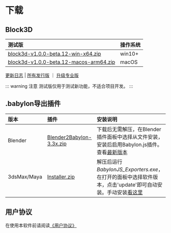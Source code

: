 # 下载

## Block3D <Badge type="warning" text="beta" />

|测试版 |操作系统 |
|:-----|:-------|
|[block3d-v1.0.0-beta.12-win-x64.zip][1]    |win10+  |
|[block3d-v1.0.0-beta.12-macos-arm64.zip][2]|macOS   |

[更新日志](./changelog.md) | [所有发行版](https://github.com/zjbcool/block3d/releases) ｜ [升级专业版](./professional-versions.md)

[1]:https://cdn.zjbku.com/download/block3d-v1.0.0-beta.12-win-x64.zip
[2]:https://cdn.zjbku.com/download/block3d-v1.0.0-beta.12-macos-arm64.zip

::: warning 注意
测试版仅用于测试新功能，不适合项目开发。
:::

## .babylon导出插件 <Badge type="info" text="可选" />

|版本        |插件                                       |安装说明|
|:----------|:------------------------------------------|:----|
|Blender    |[Blender2Babylon-3.3x.zip][Blender2Babylon]|下载后无需解压，在Blender插件面板中选择从文件安装，安装后启用Babylon.js插件。查看[最新版本][Blender2BabylonLatest]|
|3dsMax/Maya|[Installer.zip][maxmaya]|解压后运行*BabylonJS_Exporters.exe*，在打开的面板中选择软件版本，点击'update'即可自动安装。手动安装[看这里][maxmaya-latest]|

[Blender2Babylon]:https://github.com/BabylonJS/BlenderExporter/blob/master/Blender2Babylon-3.3x.zip
[Blender2BabylonLatest]:https://github.com/BabylonJS/BlenderExporter
[maxmaya]:https://github.com/BabylonJS/Exporters/releases/download/Release20221031.2/Installer.zip
[maxmaya-latest]:https://github.com/BabylonJS/Exporters/releases

## 用户协议

在使用本软件前请阅读[《用户协议》](./license.md)
